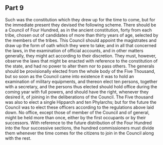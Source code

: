 ## Part 9

Such was the constitution which they drew up for the time to come, but for the immediate present they devised the following scheme.
There should be a Council of Four Hundred, as in the ancient constitution, forty from each tribe, chosen out of candidates of more than thirty years of age, selected by the members of the tribes.
This Council should appoint the magistrates and draw up the form of oath which they were to take; and in all that concerned the laws, in the examination of official accounts, and in other matters generally, they might act according to their discretion.
They must, however, observe the laws that might be enacted with reference to the constitution of the state, and had no power to alter them nor to pass others.
The generals should be provisionally elected from the whole body of the Five Thousand, but so soon as the Council came into existence it was to hold an examination of military equipments, and thereon elect ten persons, together with a secretary, and the persons thus elected should hold office during the coming year with full powers, and should have the right, whenever they desired it, of joining in the deliberations of the Council.
The Five thousand was also to elect a single Hipparch and ten Phylarchs; but for the future the Council was to elect these officers according to the regulations above laid down.
No office, except those of member of the Council and of general, might be held more than once, either by the first occupants or by their successors.
With reference to the future distribution of the Four Hundred into the four successive sections, the hundred commissioners must divide them whenever the time comes for the citizens to join in the Council along with the rest.

